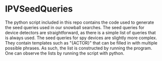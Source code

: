 # IPVSeedQueries

The python script included in this repo contains the code used to generate the seed queries used in our snowball searches. The seed queries for device detectors are straightforward, as there is a simple list of queries that is always used.
The seed queries for spy devices are slightly more complex. They contain templates such as "{ACTOR}" that can be filled in with multiple possible phrases. As such, the list is constructed by running the program.
One can observe the lists by running the script with python.
